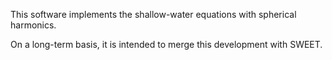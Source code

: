 
This software implements the shallow-water equations with spherical harmonics.

On a long-term basis, it is intended to merge this development with SWEET.

